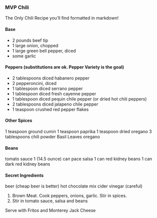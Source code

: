 ### MVP Chili

The Only Chili Recipe you’ll find formatted in markdown!

#### Base
* 2 pounds beef tip
* 1 large onion, chopped
* 1 large green bell pepper, diced
* some garlic 

#### Peppers (substitutions are ok.  Pepper Variety is the goal)
* 2 tablespoons diced habanero pepper
* 2 pepperoncini, diced
* 1 tablespoon diced serrano pepper
* 1 tablespoon diced fresh cayenne pepper
* 1 tablespoon diced pequin chile pepper (or dried hot chili peppers)
* 2 tablespoons diced jalapeno chile pepper
* 1 teaspoon crushed red pepper flakes

#### Other Spices
1 teaspoon ground cumin
1 teaspoon paprika
1 teaspoon dried oregano
3 tablespoons chili powder
Basil Leaves
oregano

#### Beans
tomato sauce
1 (14.5 ounce) can pace salsa
1 can red kidney beans
1 can dark red kidney beans

#### Secret Ingredients
beer (cheap beer is better)
hot chocolate mix
cider vinegar (careful)

1.  Brown Meat.   Cook peppers, onions, garlic.  Stir in spices.  
2. Stir in tomato sauce, salsa and beans

Serve with Fritos and Monterey Jack Cheese
